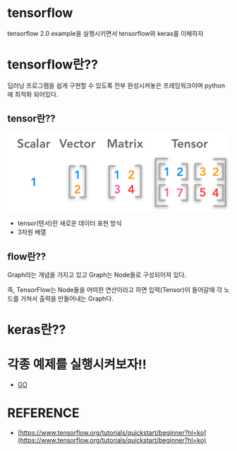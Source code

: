 # tensorflow

tensorflow 2.0 example을 실행시키면서 tensorflow와 keras를 이해하자

# tensorflow란??

딥러닝 프로그램을 쉽게 구현할 수 있도록 전부 완성시켜놓은 프레임워크이며 python에 최적화 되어있다.

## tensor란??



![svmt](./svmt.png)



- tensor(텐서)란 새로운 데이터 표현 방식
- 3차원 배열




## flow란??

Graph라는 개념을 가지고 있고 Graph는 Node들로 구성되어져 있다. 

즉, TensorFlow는 Node들을 어떠한 연산이라고 하면 입력(Tensor)이 들어갈때 각 노드를 거쳐서 출력을 만들어내는 Graph다.


# keras란??

# 각종 예제를 실행시켜보자!!
- [GO](https://www.tensorflow.org/tutorials/quickstart/beginner?hl=ko)

# REFERENCE
- [https://www.tensorflow.org/tutorials/quickstart/beginner?hl=ko](https://www.tensorflow.org/tutorials/quickstart/beginner?hl=ko)

